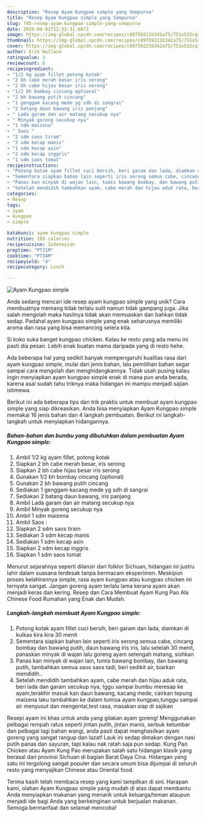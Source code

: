 ```yaml
---
description: "Resep Ayam Kungpao simple yang Sempurna"
title: "Resep Ayam Kungpao simple yang Sempurna"
slug: 745-resep-ayam-kungpao-simple-yang-sempurna
date: 2020-09-01T12:51:31.687Z
image: https://img-global.cpcdn.com/recipes/c89759221b342a75/751x532cq70/ayam-kungpao-simple-foto-resep-utama.jpg
thumbnail: https://img-global.cpcdn.com/recipes/c89759221b342a75/751x532cq70/ayam-kungpao-simple-foto-resep-utama.jpg
cover: https://img-global.cpcdn.com/recipes/c89759221b342a75/751x532cq70/ayam-kungpao-simple-foto-resep-utama.jpg
author: Erik Wallace
ratingvalue: 3
reviewcount: 6
recipeingredient:
- "1/2 kg ayam fillet potong kotak"
- "2 bh cabe merah besar iris serong"
- "2 bh cabe hijau besar iris serong"
- "1/2 bh bombay cincang optional"
- "2 bh bawang putih cincang"
- "1 genggam kacang mede yg sdh di sangrai"
- "2 batang daun bawang iris panjang"
- " Lada garam dan air matang secukup nya"
- " Minyak goreng secukup nya"
- "1 sdm maizena"
- " Saos "
- "2 sdm saos tiram"
- "3 sdm kecap manis"
- "1 sdm kecap asin"
- "2 sdm kecap inggris"
- "1 sdm saos tomat"
recipeinstructions:
- "Potong kotak ayam fillet cuci bersih, beri garam dan lada, diamkan di kulkas kira kira 30 menit"
- "Sementara siapkan bahan lain seperti iris serong semua cabe, cincang bombay dan bawang putih, daun bawang iris iris, lalu setelah 30 menit, panaskan minyak di wajan lalu goreng ayam setengah matang, sishkan"
- "Panas kan minyak di wajan lain, tumis bawang bombay, dan bawang putih, tambahkan semua saos saos tadi, beri sedikit air, biarkan mendidih.."
- "Setelah mendidih tambahkan ayam, cabe merah dan hijau aduk rata, beri lada dan garam secukup nya, tggu sampai bumbu meresap ke ayam,terakhir masuk kan daun bawang, kacang mede, cairkan tepung maizena laku tambahkan ke dalam tumisa ayam kungpao,tunggu sampai air menyusut dan mengental,test rasa, masakan siap di sajikan"
categories:
- Resep
tags:
- ayam
- kungpao
- simple

katakunci: ayam kungpao simple 
nutrition: 103 calories
recipecuisine: Indonesian
preptime: "PT31M"
cooktime: "PT34M"
recipeyield: "4"
recipecategory: Lunch

---
```



![Ayam Kungpao simple](https://img-global.cpcdn.com/recipes/c89759221b342a75/751x532cq70/ayam-kungpao-simple-foto-resep-utama.jpg)

Anda sedang mencari ide resep ayam kungpao simple yang unik? Cara membuatnya memang tidak terlalu sulit namun tidak gampang juga. Jika salah mengolah maka hasilnya tidak akan memuaskan dan bahkan tidak sedap. Padahal ayam kungpao simple yang enak seharusnya memiliki aroma dan rasa yang bisa memancing selera kita.

Si koko suka banget kungpao chicken. Kalau ke resto yang ada menu ini pasti dia pesan. Lebih enak buatan mama daripada yang di resto hehe.

Ada beberapa hal yang sedikit banyak mempengaruhi kualitas rasa dari ayam kungpao simple, mulai dari jenis bahan, lalu pemilihan bahan segar sampai cara mengolah dan menghidangkannya. Tidak usah pusing kalau ingin menyiapkan ayam kungpao simple enak di mana pun anda berada, karena asal sudah tahu triknya maka hidangan ini mampu menjadi sajian istimewa.


Berikut ini ada beberapa tips dan trik praktis untuk membuat ayam kungpao simple yang siap dikreasikan. Anda bisa menyiapkan Ayam Kungpao simple memakai 16 jenis bahan dan 4 langkah pembuatan. Berikut ini langkah-langkah untuk menyiapkan hidangannya.

<!--inarticleads1-->

##### Bahan-bahan dan bumbu yang dibutuhkan dalam pembuatan Ayam Kungpao simple:

1. Ambil 1/2 kg ayam fillet, potong kotak
1. Siapkan 2 bh cabe merah besar, iris serong
1. Siapkan 2 bh cabe hijau besar iris serong
1. Gunakan 1/2 bh bombay cincang (optional)
1. Gunakan 2 bh bawang putih cincang
1. Sediakan 1 genggam kacang mede yg sdh di sangrai
1. Sediakan 2 batang daun bawang, iris panjang
1. Ambil  Lada garam dan air matang secukup nya
1. Ambil  Minyak goreng secukup nya
1. Ambil 1 sdm maizena
1. Ambil  Saos :
1. Siapkan 2 sdm saos tiram
1. Sediakan 3 sdm kecap manis
1. Sediakan 1 sdm kecap asin
1. Siapkan 2 sdm kecap inggris
1. Siapkan 1 sdm saos tomat


Menurut sejarahnya seperti dilansir dari folklor Sichuan, hidangan ini justru lahir dalam suasana terdesak tanpa bermacam eksperimen. Meskipun proses kelahirannya simple, rasa ayam kungpao atau kungpao chicken ini ternyata sangat. Jangan goreng ayam terlalu lama kerana ayam akan menjadi keras dan kering. Resep dan Cara Membuat Ayam Kung Pao Ala Chinese Food Rumahan yang Enak dan Mudah. 

<!--inarticleads2-->

##### Langkah-langkah membuat Ayam Kungpao simple:

1. Potong kotak ayam fillet cuci bersih, beri garam dan lada, diamkan di kulkas kira kira 30 menit
1. Sementara siapkan bahan lain seperti iris serong semua cabe, cincang bombay dan bawang putih, daun bawang iris iris, lalu setelah 30 menit, panaskan minyak di wajan lalu goreng ayam setengah matang, sishkan
1. Panas kan minyak di wajan lain, tumis bawang bombay, dan bawang putih, tambahkan semua saos saos tadi, beri sedikit air, biarkan mendidih..
1. Setelah mendidih tambahkan ayam, cabe merah dan hijau aduk rata, beri lada dan garam secukup nya, tggu sampai bumbu meresap ke ayam,terakhir masuk kan daun bawang, kacang mede, cairkan tepung maizena laku tambahkan ke dalam tumisa ayam kungpao,tunggu sampai air menyusut dan mengental,test rasa, masakan siap di sajikan


Resepi ayam ini khas untuk anda yang gilakan ayam goreng! Menggunakan pelbagai rempah ratus seperti jintan putih, jintan manis, serbuk ketumbar dan pelbagai lagi bahan wangi, anda pasti dapat menghasilkan ayam goreng yang sangat rangup dan lazat! Lauk ini sedap dimakan dengan nasi putih panas dan sayuran, tapi kalau nak ratah saja pun sedap. Kung Pao Chicken atau Ayam Kung Pao merupakan salah satu hidangan klasik yang berasal dari provinsi Sichuan di bagian Barat Daya Cina. Hidangan yang satu ini tergolong sangat populer dan secara umum bisa dijumpai di seluruh resto yang menyajikan Chinese atau Oriental food. 

Terima kasih telah membaca resep yang kami tampilkan di sini. Harapan kami, olahan Ayam Kungpao simple yang mudah di atas dapat membantu Anda menyiapkan makanan yang menarik untuk keluarga/teman ataupun menjadi ide bagi Anda yang berkeinginan untuk berjualan makanan. Semoga bermanfaat dan selamat mencoba!
